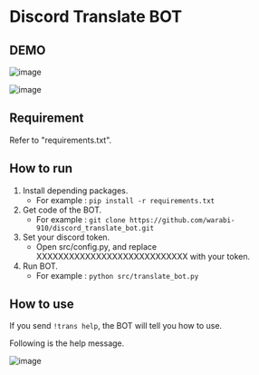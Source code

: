 # Discord Translate BOT
## DEMO
![image](https://user-images.githubusercontent.com/41296838/109305531-34fc5b00-7881-11eb-9653-e48f75e11884.png)

![image](https://user-images.githubusercontent.com/41296838/109306099-00d56a00-7882-11eb-8431-c26f1d29d28a.png)

## Requirement
Refer to "requirements.txt".
 
## How to run
1. Install depending packages.
    * For example : `pip install -r requirements.txt`
2. Get code of the BOT.
    * For example : `git clone https://github.com/warabi-910/discord_translate_bot.git`
3. Set your discord token.
    * Open src/config.py, and replace XXXXXXXXXXXXXXXXXXXXXXXXXXXX with your token.
4. Run BOT.
    * For example : `python src/translate_bot.py`

## How to use
If you send `!trans help`, the BOT will tell you how to use.

Following is the help message.

![image](https://user-images.githubusercontent.com/41296838/109307220-a0dfc300-7883-11eb-80de-241a40cfc674.png)
